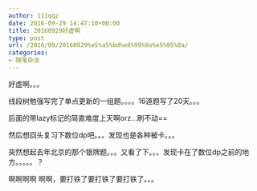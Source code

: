 ```yaml
---
author: 111qqz
date: 2016-09-29 14:47:10+00:00
title: 20160929好虚啊
type: post
url: /2016/09/20160929%e5%a5%bd%e8%99%9a%e5%95%8a/
categories:
- 随笔杂谈
---
```


好虚啊。。。

线段树勉强写完了单点更新的一组题。。。。16道题写了20天。。。

后面的带lazy标记的简直难度上天啊orz...刷不动==

然后想回头复习下数位dp吧。。。发现也是各种被卡。。。

突然想起去年北京的那个银牌题。。。又看了下。。。发现卡在了数位dp之前的地方。。。。。？

啊啊啊啊 啊啊，要打铁了要打铁了要打铁了。。。
